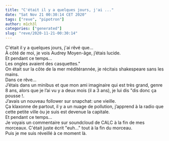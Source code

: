 ```yaml
---
title: "C'était il y a quelques jours, j'ai ..."
date: "Sat Nov 21 00:30:14 CET 2020"
tags: ["reve", "pipotron"]
author: m1ch3l
categories: ["generated"]
slug: "reve/2020-11-21-00:30:14"
---
```


C'était il y a quelques jours, j'ai rêvé que...<br>
À côté de moi, je vois Audrey Moyen-âge, j’étais lucide.<br>
Et pendant ce temps...<br>
Les ongles avaient des casquettes."<br>
On était sur la côte de la mer méditérannée, je récitais shakespeare sans les mains.<br>
Dans ce rêve...<br>
J’étais dans un minibus et que mon ami imaginaire qui est très grand, genre 8 ans, alors que je l’ai vu y a deux mois (il a 3 ans), je lui dis "dis donc ça pousse !.<br>
J’avais un nouveau follower sur snapchat: une vieille.<br>
Ça klaxonne de partout, il y a un nuage de pollution, j’apprend à la radio que cette petite ville òu je suis est devenue la capitale.<br>
Et pendant ce temps...<br>
Je voyais un commentaire sur soundcloud de CALC à la fin de mes morceaux. C'était juste écrit "euh..." tout à la fin du morceau.<br>
Puis je me suis réveillé à ce moment là.<br>
